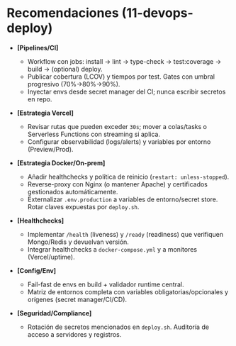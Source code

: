 # Recomendaciones (11-devops-deploy)

- **[Pipelines/CI]**
  - Workflow con jobs: install → lint → type-check → test:coverage → build → (optional) deploy.
  - Publicar cobertura (LCOV) y tiempos por test. Gates con umbral progresivo (70%→80%→90%).
  - Inyectar envs desde secret manager del CI; nunca escribir secretos en repo.

- **[Estrategia Vercel]**
  - Revisar rutas que pueden exceder `30s`; mover a colas/tasks o Serverless Functions con streaming si aplica.
  - Configurar observabilidad (logs/alerts) y variables por entorno (Preview/Prod).

- **[Estrategia Docker/On-prem]**
  - Añadir healthchecks y política de reinicio (`restart: unless-stopped`).
  - Reverse-proxy con Nginx (o mantener Apache) y certificados gestionados automáticamente.
  - Externalizar `.env.production` a variables de entorno/secret store. Rotar claves expuestas por `deploy.sh`.

- **[Healthchecks]**
  - Implementar `/health` (liveness) y `/ready` (readiness) que verifiquen Mongo/Redis y devuelvan versión.
  - Integrar healthchecks a `docker-compose.yml` y a monitores (Vercel/uptime).

- **[Config/Env]**
  - Fail-fast de envs en build + validador runtime central.
  - Matriz de entornos completa con variables obligatorias/opcionales y orígenes (secret manager/CI/CD).

- **[Seguridad/Compliance]**
  - Rotación de secretos mencionados en `deploy.sh`. Auditoría de acceso a servidores y registros.
